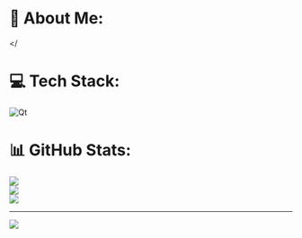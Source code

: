 # 💫 About Me:
</<br>


# 💻 Tech Stack:
![Qt](https://img.shields.io/badge/Qt-%23217346.svg?style=for-the-badge&logo=Qt&logoColor=white)
# 📊 GitHub Stats:
![](https://github-readme-stats.vercel.app/api?username=l950&theme=dark&hide_border=false&include_all_commits=false&count_private=false)<br/>
![](https://github-readme-streak-stats.herokuapp.com/?user=l950&theme=dark&hide_border=false)<br/>
![](https://github-readme-stats.vercel.app/api/top-langs/?username=l950&theme=dark&hide_border=false&include_all_commits=false&count_private=false&layout=compact)

---
[![](https://visitcount.itsvg.in/api?id=l950&icon=0&color=0)](https://visitcount.itsvg.in)

<!-- Proudly created with GPRM ( https://gprm.itsvg.in ) -->
